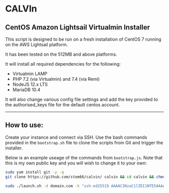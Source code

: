 # CALVIn

## CentOS Amazon Lightsail Virtualmin Installer

This script is designed to be run on a fresh installation of CentOS 7 running on the AWS Lightsail platform.

It has been tested on the 512MB and above platforms.

It will install all required dependencies for the following: 

* Virtualmin LAMP
* PHP 7.2 (via Virtualmin) and 7.4 (via Remi)
* NodeJS 12.x LTS
* MariaDB 10.4


It will also change various config file settings and add the key provided to
the authorised_keys file for the default centos account.

---

## How to use:

Create your instance and connect via SSH. Use the bash commands provided in the `bootstrap.sh` file to clone the scripts from Git and trigger the installer.

Below is an example useage of the commands from `bootstrap.js`. Note that this is my own public key and you will wish to change it to your own:

```bash
sudo yum install git -y -q
git clone https://github.com/stom66/calvin/ calvin && cd calvin && chmod +x launch.sh

sudo ./launch.sh -d domain.com -k "ssh-ed25519 AAAAC3NzaC1lZDI1NTE5AAAAIEflkUUVLscb4jtD23/WQe0qMwE0cEVvtoO5A8dUz8l7"
```

	
